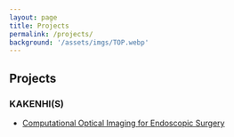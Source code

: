 ```yaml
---
layout: page
title: Projects
permalink: /projects/
background: '/assets/imgs/TOP.webp'
---
```


## Projects
### KAKENHI(S)
* [Computational Optical Imaging for Endoscopic Surgery](./kibanS-17H06102)
